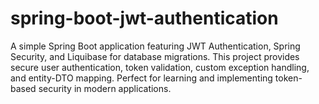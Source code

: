 # spring-boot-jwt-authentication
A simple Spring Boot application featuring JWT Authentication, Spring Security, and Liquibase for database migrations. This project provides secure user authentication, token validation, custom exception handling, and entity-DTO mapping. Perfect for learning and implementing token-based security in modern applications.
